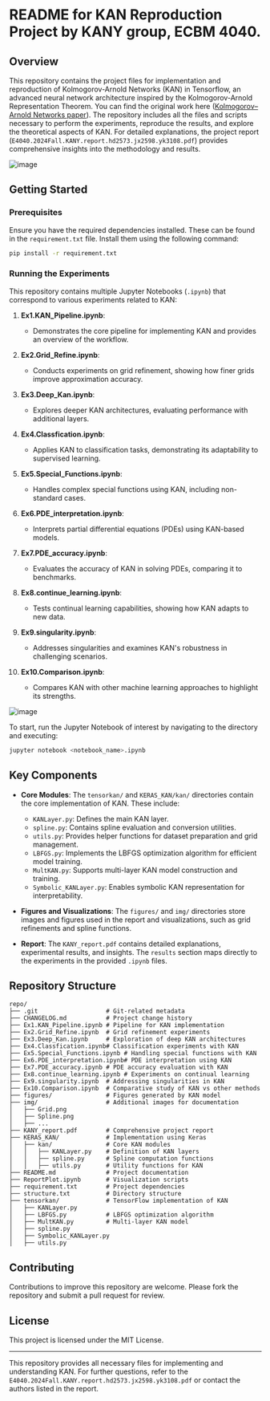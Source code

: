 # README for KAN Reproduction Project by KANY group, ECBM 4040.

## Overview
This repository contains the project files for implementation and reproduction of Kolmogorov-Arnold Networks (KAN) in Tensorflow, an advanced neural network architecture inspired by the Kolmogorov-Arnold Representation Theorem. You can find the original work here ([Kolmogorov–Arnold Networks paper](https://arxiv.org/abs/2404.19756)). The repository includes all the files and scripts necessary to perform the experiments, reproduce the results, and explore the theoretical aspects of KAN. For detailed explanations, the project report (`E4040.2024Fall.KANY.report.hd2573.jx2598.yk3108.pdf`) provides comprehensive insights into the methodology and results.

![image](https://github.com/user-attachments/assets/b0e996da-894c-483d-a8cc-112cdc4fb079)

## Getting Started

### Prerequisites
Ensure you have the required dependencies installed. These can be found in the `requirement.txt` file. Install them using the following command:
```bash
pip install -r requirement.txt
```

### Running the Experiments
This repository contains multiple Jupyter Notebooks (`.ipynb`) that correspond to various experiments related to KAN:

1. **Ex1.KAN_Pipeline.ipynb**:
   - Demonstrates the core pipeline for implementing KAN and provides an overview of the workflow.

2. **Ex2.Grid_Refine.ipynb**:
   - Conducts experiments on grid refinement, showing how finer grids improve approximation accuracy.

3. **Ex3.Deep_Kan.ipynb**:
   - Explores deeper KAN architectures, evaluating performance with additional layers.

4. **Ex4.Classfication.ipynb**:
   - Applies KAN to classification tasks, demonstrating its adaptability to supervised learning.

5. **Ex5.Special_Functions.ipynb**:
   - Handles complex special functions using KAN, including non-standard cases.

6. **Ex6.PDE_interpretation.ipynb**:
   - Interprets partial differential equations (PDEs) using KAN-based models.

7. **Ex7.PDE_accuracy.ipynb**:
   - Evaluates the accuracy of KAN in solving PDEs, comparing it to benchmarks.

8. **Ex8.continue_learning.ipynb**:
   - Tests continual learning capabilities, showing how KAN adapts to new data.

9. **Ex9.singularity.ipynb**:
   - Addresses singularities and examines KAN's robustness in challenging scenarios.

10. **Ex10.Comparison.ipynb**:
    - Compares KAN with other machine learning approaches to highlight its strengths.

![image](https://github.com/user-attachments/assets/ef5014ec-484f-408c-8ced-00ffff714d0b)

To start, run the Jupyter Notebook of interest by navigating to the directory and executing:
```bash
jupyter notebook <notebook_name>.ipynb
```

## Key Components

- **Core Modules**: The `tensorkan/` and `KERAS_KAN/kan/` directories contain the core implementation of KAN. These include:

  - `KANLayer.py`: Defines the main KAN layer.
  - `spline.py`: Contains spline evaluation and conversion utilities.
  - `utils.py`: Provides helper functions for dataset preparation and grid management.
  - `LBFGS.py`: Implements the LBFGS optimization algorithm for efficient model training.
  - `MultKAN.py`: Supports multi-layer KAN model construction and training.
  - `Symbolic_KANLayer.py`: Enables symbolic KAN representation for interpretability.

- **Figures and Visualizations**: The `figures/` and `img/` directories store images and figures used in the report and visualizations, such as grid refinements and spline functions.

- **Report**: The `KANY_report.pdf` contains detailed explanations, experimental results, and insights. The `results` section maps directly to the experiments in the provided `.ipynb` files.


## Repository Structure
```
repo/
├── .git                   # Git-related metadata
├── CHANGELOG.md           # Project change history
├── Ex1.KAN_Pipeline.ipynb # Pipeline for KAN implementation
├── Ex2.Grid_Refine.ipynb  # Grid refinement experiments
├── Ex3.Deep_Kan.ipynb     # Exploration of deep KAN architectures
├── Ex4.Classfication.ipynb# Classification experiments with KAN
├── Ex5.Special_Functions.ipynb # Handling special functions with KAN
├── Ex6.PDE_interpretation.ipynb# PDE interpretation using KAN
├── Ex7.PDE_accuracy.ipynb # PDE accuracy evaluation with KAN
├── Ex8.continue_learning.ipynb # Experiments on continual learning
├── Ex9.singularity.ipynb  # Addressing singularities in KAN
├── Ex10.Comparison.ipynb  # Comparative study of KAN vs other methods
├── figures/               # Figures generated by KAN model
├── img/                   # Additional images for documentation
│   ├── Grid.png
│   ├── Spline.png
│   ├── ...
├── KANY_report.pdf        # Comprehensive project report
├── KERAS_KAN/             # Implementation using Keras
│   ├── kan/               # Core KAN modules
│   │   ├── KANLayer.py    # Definition of KAN layers
│   │   ├── spline.py      # Spline computation functions
│   │   ├── utils.py       # Utility functions for KAN
├── README.md              # Project documentation
├── ReportPlot.ipynb       # Visualization scripts
├── requirement.txt        # Project dependencies
├── structure.txt          # Directory structure
├── tensorkan/             # TensorFlow implementation of KAN
│   ├── KANLayer.py
│   ├── LBFGS.py           # LBFGS optimization algorithm
│   ├── MultKAN.py         # Multi-layer KAN model
│   ├── spline.py
│   ├── Symbolic_KANLayer.py
│   ├── utils.py
```

## Contributing
Contributions to improve this repository are welcome. Please fork the repository and submit a pull request for review.


## License
This project is licensed under the MIT License. 

---

This repository provides all necessary files for implementing and understanding KAN. For further questions, refer to the `E4040.2024Fall.KANY.report.hd2573.jx2598.yk3108.pdf` or contact the authors listed in the report.
